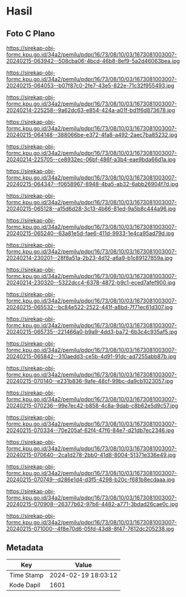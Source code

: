 # Hasil

## Foto C Plano

https://sirekap-obj-formc.kpu.go.id/34a2/pemilu/pdpr/16/73/08/10/03/1673081003007-20240215-063942--508cba06-4bcd-46b8-8ef9-5a2d46063bea.jpg

https://sirekap-obj-formc.kpu.go.id/34a2/pemilu/pdpr/16/73/08/10/03/1673081003007-20240215-064053--b07f87c0-2fe7-43e5-822e-71c32f955493.jpg

https://sirekap-obj-formc.kpu.go.id/34a2/pemilu/pdpr/16/73/08/10/03/1673081003007-20240214-225258--9a62dc63-e854-424a-a01f-bd1f6d873678.jpg

https://sirekap-obj-formc.kpu.go.id/34a2/pemilu/pdpr/16/73/08/10/03/1673081003007-20240215-064148--388066be-e372-4fa8-a492-2aec7ba85232.jpg

https://sirekap-obj-formc.kpu.go.id/34a2/pemilu/pdpr/16/73/08/10/03/1673081003007-20240214-225705--ce8932ec-06bf-486f-a3b4-eae9bda66d1a.jpg

https://sirekap-obj-formc.kpu.go.id/34a2/pemilu/pdpr/16/73/08/10/03/1673081003007-20240215-064347--f0658967-8948-4ba5-ab32-6abb26904f7d.jpg

https://sirekap-obj-formc.kpu.go.id/34a2/pemilu/pdpr/16/73/08/10/03/1673081003007-20240215-065128--a15d6d28-3c13-4b66-81ed-9a5b8c444a96.jpg

https://sirekap-obj-formc.kpu.go.id/34a2/pemilu/pdpr/16/73/08/10/03/1673081003007-20240215-065240--63a81e5d-fae6-411d-9933-1e4ca95ad79d.jpg

https://sirekap-obj-formc.kpu.go.id/34a2/pemilu/pdpr/16/73/08/10/03/1673081003007-20240214-230201--28f8a51a-2b23-4d12-a6a9-b1c89127859a.jpg

https://sirekap-obj-formc.kpu.go.id/34a2/pemilu/pdpr/16/73/08/10/03/1673081003007-20240214-230320--5322dcc4-6378-4872-b9c1-eced7afef900.jpg

https://sirekap-obj-formc.kpu.go.id/34a2/pemilu/pdpr/16/73/08/10/03/1673081003007-20240215-065532--bc84e522-2522-441f-a8bd-7f71ec61d307.jpg

https://sirekap-obj-formc.kpu.go.id/34a2/pemilu/pdpr/16/73/08/10/03/1673081003007-20240215-065735--221466a0-b9a9-4dd3-ba72-6b3c4c935af5.jpg

https://sirekap-obj-formc.kpu.go.id/34a2/pemilu/pdpr/16/73/08/10/03/1673081003007-20240215-065842--310aedd3-ce5b-4d91-91dc-ad7255abb87b.jpg

https://sirekap-obj-formc.kpu.go.id/34a2/pemilu/pdpr/16/73/08/10/03/1673081003007-20240215-070140--e231b836-9afe-48cf-99bc-da9cb1023057.jpg

https://sirekap-obj-formc.kpu.go.id/34a2/pemilu/pdpr/16/73/08/10/03/1673081003007-20240215-070236--99e7ec42-b858-4c8a-9dab-c8b62e5d9c57.jpg

https://sirekap-obj-formc.kpu.go.id/34a2/pemilu/pdpr/16/73/08/10/03/1673081003007-20240215-070334--70e205af-62f4-47f6-84e7-d21db7ec2346.jpg

https://sirekap-obj-formc.kpu.go.id/34a2/pemilu/pdpr/16/73/08/10/03/1673081003007-20240215-070640--2ca1d278-2bb0-41d8-8004-51371e336e49.jpg

https://sirekap-obj-formc.kpu.go.id/34a2/pemilu/pdpr/16/73/08/10/03/1673081003007-20240215-070749--d286e1d4-d3f5-4298-b20c-f681b8ecdaaa.jpg

https://sirekap-obj-formc.kpu.go.id/34a2/pemilu/pdpr/16/73/08/10/03/1673081003007-20240215-070908--26377b62-97b6-4482-a771-3bdad26cae0c.jpg

https://sirekap-obj-formc.kpu.go.id/34a2/pemilu/pdpr/16/73/08/10/03/1673081003007-20240215-071000--4f8e70d6-05fd-43d8-8f47-7612dc205238.jpg


## Metadata

| Key        | Value               |
| ---------- | ------------------- |
| Time Stamp | 2024-02-19 18:03:12 |
| Kode Dapil | 1601                |



